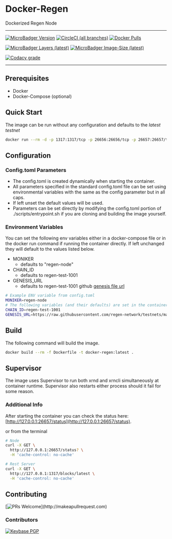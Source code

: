 # Docker-Regen

Dockerized Regen Node

---

[![MicroBadger Version](https://images.microbadger.com/badges/version/ryanhendricks/docker-regen.svg)](https://microbadger.com/images/ryanhendricks/docker-regen)
[![CircleCI (all branches)](https://img.shields.io/circleci/project/github/RyanHendricks/docker-regen.svg?label=build&logo=circleci&logoColor=white)](https://circleci.com/gh/RyanHendricks/docker-regen)
[![Docker Pulls](https://img.shields.io/docker/pulls/ryanhendricks/docker-regen.svg?logo=docker&logoColor=white)](https://hub.docker.com/r/ryanhendricks/docker-regen)

[![MicroBadger Layers (latest)](https://img.shields.io/microbadger/layers/ryanhendricks/docker-regen/latest.svg?logo=docker&logoColor=white)](https://microbadger.com/images/ryanhendricks/docker-regen)
[![MicroBadger Image-Size (latest)](https://img.shields.io/microbadger/image-size/ryanhendricks/docker-regen:latest.svg?logo=docker&logoColor=white)](https://microbadger.com/images/ryanhendricks/docker-regen)

[![Codacy grade](https://img.shields.io/codacy/grade/c35da045d95b4f07b09948d19bacaa47.svg?logo=codacy)](https://www.codacy.com?utm_source=github.com&amp;utm_medium=referral&amp;utm_content=RyanHendricks/docker-regen&amp;utm_campaign=Badge_Grade)

---

## Prerequisites

- Docker
- Docker-Compose (optional)

## Quick Start

The image can be run without any configuration and defaults to the *latest testnet*

```bash
docker run --rm -d -p 1317:1317/tcp -p 26656:26656/tcp -p 26657:26657/tcp -p 26658:26658/tcp ryanhendricks/docker-regen:latest
```

## Configuration

### Config.toml Parameters

- The config.toml is created dynamically when starting the container.
- All parameters specified in the standard config.toml file can be set using environmental variables with the same as the config parameter but in all caps.
- If left unset the default values will be used.
- Parameters can be set directly by modifying the config.toml portion of ./scripts/entrypoint.sh if you are cloning and building the image yourself.

### Environment Variables

You can set the following env variables either in a docker-compose file or in the docker run command if running the container directly. If left unchanged they will default to the values listed below.

- MONIKER
  - defaults to "regen-node"
- CHAIN_ID
  - defaults to regen-test-1001
- GENESIS_URL
  - defaults to regen-test-1001 github [genesis file url](https://raw.githubusercontent.com/regen-network/testnets/master/regen-test-1001/genesis.json)


```bash
# Example ENV variable from config.toml
MONIKER=regen-node
# The following variables (and their defaults) are set in the container creation entrypoint script and not set in config.toml:
CHAIN_ID=regen-test-1001
GENESIS_URL=https://raw.githubusercontent.com/regen-network/testnets/master/regen-test-1001/genesis.json
```

## Build

The following command will build the image.

```bash
docker build --rm -f Dockerfile -t docker-regen:latest .
```

## Supervisor

The image uses Supervisor to run both xrnd and xrncli simultaneously at container runtime. Supervisor also restarts either process should it fail for some reason.

### Additional Info

After starting the container you can check the status here: [http://127.0.0.1:26657/status](http://127.0.0.1:26657/status).

or from the terminal

```bash
# Node
curl -X GET \
  http://127.0.0.1:26657/status? \
  -H 'cache-control: no-cache'
```
```bash
# Rest Server
curl -X GET \
  http://127.0.0.1:1317/blocks/latest \
  -H 'cache-control: no-cache'
```

## Contributing

[![PRs Welcome](https://img.shields.io/badge/PRs-welcome-brightgreen.svg?)](http://makeapullrequest.com)

### Contributors

[![Keybase PGP](https://img.shields.io/keybase/pgp/ryanhendricks.svg?label=keybase&logo=keybase&logoColor=white)](https://keybase.io/ryanhendricks)
<!-- 
## License

![GitHub](https://img.shields.io/github/license/ryanhendricks/docker-regen.svg)
 -->
